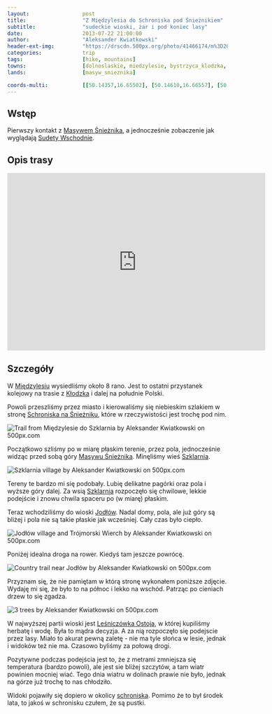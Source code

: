 ```yaml
---
layout:                 post
title:                  "Z Międzylesia do Schroniska pod Śnieżnikiem"
subtitle:               "sudeckie wioski, żar i pod koniec lasy"
date:                   2013-07-22 21:00:00
author:                 "Aleksander Kwiatkowski"
header-ext-img:         "https://drscdn.500px.org/photo/41466174/m%3D2048/fd9d01b4921aceabcd40a34afa8ab71c"
categories:             trip
tags:                   [hike, mountains]
towns:                  [dolnoslaskie, miedzylesie, bystrzyca_klodzka, stronie_slaskie]
lands:                  [masyw_snieznika]

coords-multi:           [[50.14357,16.65502], [50.14610,16.66557], [50.15127,16.66866], [50.15083,16.69827], [50.15512,16.70669], [50.14995,16.72368], [50.17282,16.77381], [50.17925,16.79252], [50.19695,16.81423], [50.19574,16.82179], [50.20162,16.83354], [50.20827,16.83234]]
---
```


[wiki-sudety-wschodnie]:        https://pl.wikipedia.org/wiki/Sudety_Wschodnie
[wiki-masyw-snieznika]:         https://pl.wikipedia.org/wiki/Masyw_%C5%9Anie%C5%BCnika
[wiki-szklarnia]:               https://pl.wikipedia.org/wiki/Szklarnia_(wojew%C3%B3dztwo_dolno%C5%9Bl%C4%85skie)
[wiki-klodzko]:                 https://pl.wikipedia.org/wiki/K%C5%82odzko
[wiki-miedzylesie]:             https://pl.wikipedia.org/wiki/Mi%C4%99dzylesie
[wiki-jodlow]:                  https://pl.wikipedia.org/wiki/Jod%C5%82%C3%B3w_(wojew%C3%B3dztwo_dolno%C5%9Bl%C4%85skie)
[wiki-schronisko]:              https://pl.wikipedia.org/wiki/Schronisko_PTTK_%E2%80%9ENa_%C5%9Anie%C5%BCniku%E2%80%9D

[ostoja]:                       https://www.facebook.com/Ostoja-Jod%C5%82%C3%B3w-odpocznij-od-miasta-147756495327199/timeline/

Wstęp
-----

Pierwszy kontakt z [Masywem Śnieżnika][wiki-masyw-snieznika], a jednocześnie zobaczenie jak wyglądają
[Sudety Wschodnie][wiki-sudety-wschodnie].

Opis trasy
----------

<iframe height='405' width='590' frameborder='0' allowtransparency='true' scrolling='no' src='https://www.strava.com/activities/334994788/embed/1cef2a78abf67778bc5ca3925930c65e2157624b'></iframe>

Szczegóły
---------

W [Międzylesiu][wiki-miedzylesie] wysiedliśmy około 8 rano. Jest to ostatni przystanek kolejowy na trasie z
[Kłodzka][wiki-klodzko] i dalej na południe Polski.

Powoli przeszliśmy przez miasto i kierowaliśmy się niebieskim szlakiem w stronę 
[Schroniska na Śnieżniku][wiki-schronisko],
które w rzeczywistości jest trochę pod nim. 

<div class='pixels-photo'>
  <p>
    <img src='https://drscdn.500px.org/photo/43162536/m%3D900/da65dd5e997cd424cf45c44ef421a0d8' alt='Trail from Międzylesie do Szklarnia by Aleksander Kwiatkowski on 500px.com'>
  </p>
  <a href='https://500px.com/photo/43162536/trail-from-mi%C4%99dzylesie-do-szklarnia-by-aleksander-kwiatkowski' alt='Trail from Międzylesie do Szklarnia by Aleksander Kwiatkowski on 500px.com'></a>
</div>
<script type='text/javascript' src='https://500px.com/embed.js'></script>

Początkowo szliśmy po w miarę płaskim terenie, przez pola, jednocześnie widząc przed sobą góry
[Masywu Śnieżnika][wiki-masyw-snieznika]. Minęliśmy wieś [Szklarnia][wiki-szklarnia].

<div class='pixels-photo'>
  <p>
    <img src='https://drscdn.500px.org/photo/43703456/m%3D900/88c5460eb2dc607f4bbd954329f4bfd7' alt='Szklarnia village by Aleksander Kwiatkowski on 500px.com'>
  </p>
  <a href='https://500px.com/photo/43703456/szklarnia-village-by-aleksander-kwiatkowski' alt='Szklarnia village by Aleksander Kwiatkowski on 500px.com'></a>
</div>
<script type='text/javascript' src='https://500px.com/embed.js'></script>

Tereny te bardzo mi się podobały. Lubię delikatne pagórki oraz pola i wyższe góry dalej. Za wsią
[Szklarnia][wiki-szklarnia] rozpoczęło się chwilowe, lekkie podejście i znowu chwila spaceru po (w miarę)
płaskim.

Teraz wchodziliśmy do wioski [Jodłów][wiki-jodlow]. Nadal domy, pola, ale już góry są bliżej i pola nie 
są takie płaskie jak wcześniej. Cały czas było ciepło.

<div class='pixels-photo'>
  <p>
    <img src='https://drscdn.500px.org/photo/43703728/m%3D900/2c6ab1f32317a6f3ddcd81dad476f949' alt='Jodłów village and Trójmorski Wierch by Aleksander Kwiatkowski on 500px.com'>
  </p>
  <a href='https://500px.com/photo/43703728/jod%C5%82%C3%B3w-village-and-tr%C3%B3jmorski-wierch-by-aleksander-kwiatkowski' alt='Jodłów village and Trójmorski Wierch by Aleksander Kwiatkowski on 500px.com'></a>
</div>
<script type='text/javascript' src='https://500px.com/embed.js'></script>

Poniżej idealna droga na rower. Kiedyś tam jeszcze powrócę.

<div class='pixels-photo'>
  <p>
    <img src='https://drscdn.500px.org/photo/43703832/m%3D900/6cb1c8986779f3d8ed8df905c4f8ed7c' alt='Country trail near Jodłów by Aleksander Kwiatkowski on 500px.com'>
  </p>
  <a href='https://500px.com/photo/43703832/country-trail-near-jod%C5%82%C3%B3w-by-aleksander-kwiatkowski' alt='Country trail near Jodłów by Aleksander Kwiatkowski on 500px.com'></a>
</div>
<script type='text/javascript' src='https://500px.com/embed.js'></script>

Przyznam się, że nie pamiętam w którą stronę wykonałem poniższe zdjęcie. Wydaję mi się, że było to na północ i lekko na
wschód. Patrząc po cieniach drzew to się zgadza.

<div class='pixels-photo'>
  <p>
    <img src='https://drscdn.500px.org/photo/43703772/m%3D900/63a4a7e8bf8fe32e3b9afe4ab5c8e680' alt='3 trees by Aleksander Kwiatkowski on 500px.com'>
  </p>
  <a href='https://500px.com/photo/43703772/3-trees-by-aleksander-kwiatkowski' alt='3 trees by Aleksander Kwiatkowski on 500px.com'></a>
</div>
<script type='text/javascript' src='https://500px.com/embed.js'></script>

W najwyższej partii wioski jest [Leśniczówka Ostoja][ostoja], w której kupiliśmy herbatę i wodę. Była to 
mądra decyzja. A za nią rozpoczęło się podejscie przez lasy. Miało to akurat pewną zaletę - nie ma
tyle słońca w lesie, jednak i widoków też nie ma. Czasowo byliśmy za połową drogi.

Pozytywne podczas podejścia jest to, że z metrami zmniejsza się temperatura (bardzo powoli), ale
jest sie bliżej szczytów, a tam wiatr powinien mocniej wiać. Tego dnia wiatru w dolinach prawie nie było, jednak
na górze już trochę to nas chłodziło. 

Widoki pojawiły się dopiero w okolicy [schroniska][wiki-schronisko]. Pomimo że to był środek lata, to jakoś
w schronisku czułem, że są pustki. 